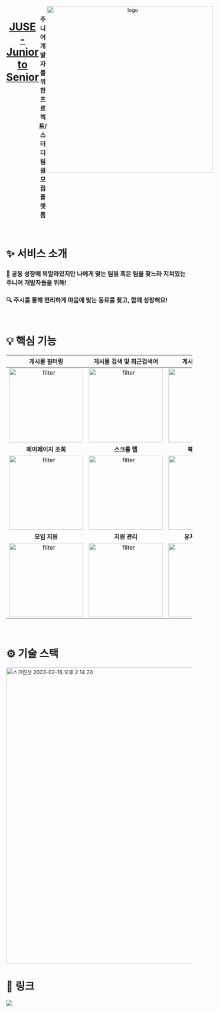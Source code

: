 <div align="center" style="display:flex;">

   # [JUSE - Junior to Senior](https://juse.co.kr)
   ### 주니어 개발자를 위한 프로젝트/스터디 팀원 모집 플랫폼
   <img width="450" alt="logo" src="https://user-images.githubusercontent.com/91973744/218941402-372d2646-a813-4df2-93c6-aa1c2f62df13.png">
   
</div>

<br>

# ✨ 서비스 소개
### 🐥 공동 성장에 목말라있지만 나에게 맞는 팀원 혹은 팀을 찾느라 지쳐있는 주니어 개발자들을 위해!
### 🔍 주시를 통해 편리하게 마음에 맞는 동료를 찾고, 함께 성장해요!

<br>

# 💡 핵심 기능


|게시물 필터링|게시물 검색 및 최근검색어|게시물 작성 템플릿|
|:-:|:-:|:-:|
|<img width="200" alt="filter" src="https://user-images.githubusercontent.com/91973744/218965297-952fcd81-38d9-4c2b-b9bd-23eef0b8b305.gif">|<img width="200" alt="filter" src="https://user-images.githubusercontent.com/91973744/219235612-4485e9c3-08bc-465a-9109-5e90e1e71569.gif">|<img width="200" alt="filter" src="https://user-images.githubusercontent.com/91973744/219235863-4b12017f-2b01-4cfe-8cdd-f1a205eaf1ca.gif">|
|<b>메이페이지 조회</b>|<b>스크롤 탭</b>|<b>북마크 및 채팅</b>|
|<img width="200" alt="filter" src="https://user-images.githubusercontent.com/91973744/219236031-8ba76e01-4a2a-4e02-af1b-f879020966a9.gif">|<img width="200" alt="filter" src="https://user-images.githubusercontent.com/91973744/219236072-7e987d8b-b7dd-46fc-9b6d-d7194cd6b420.gif">|<img width="200" alt="filter" src="https://user-images.githubusercontent.com/91973744/219236163-ac339b57-ebe4-40e2-98ed-aabbd7517785.gif">|
|<b>모임 지원</b>|<b>지원 관리</b>|<b>유저 조회 및 채팅</b>|
|<img width="200" alt="filter" src="https://user-images.githubusercontent.com/91973744/219236215-72a8fddd-6211-4e7a-84df-7eb7eeb3e63b.gif">|<img width="200" alt="filter" src="https://user-images.githubusercontent.com/91973744/219236243-00b474c3-f350-4db6-bf8e-3631c04aa978.gif">|<img width="200" alt="filter" src="https://user-images.githubusercontent.com/91973744/219236267-985b6bbe-bfae-47d0-96a8-84018efd0bb6.gif">|

<br>

# ⚙️  기술 스택
<img width="800" alt="스크린샷 2023-02-16 오후 2 14 20" src="https://user-images.githubusercontent.com/91973744/219274690-288649d0-a271-4e49-983e-5d206b4472a9.png">

# 🔗  링크
[<img src="https://img.shields.io/badge/Notion-000000?style=flat&logo=Notion&logoColor=white" />](https://cleats01.notion.site/JUSE-mobile-3a075a53c02a4526ac0eb549780e4aa4)
